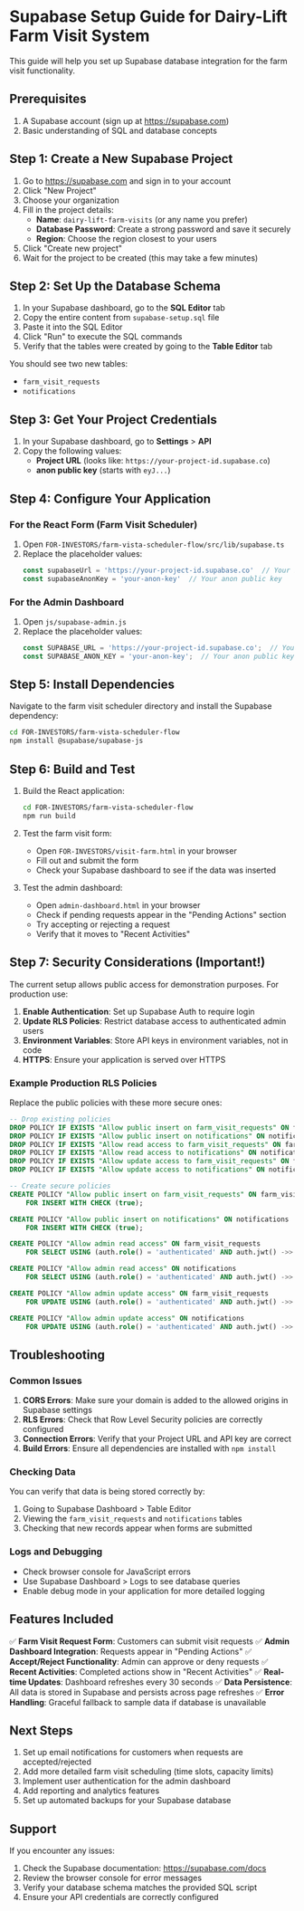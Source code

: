 # Supabase Setup Guide for Dairy-Lift Farm Visit System

This guide will help you set up Supabase database integration for the farm visit functionality.

## Prerequisites

1. A Supabase account (sign up at https://supabase.com)
2. Basic understanding of SQL and database concepts

## Step 1: Create a New Supabase Project

1. Go to https://supabase.com and sign in to your account
2. Click "New Project"
3. Choose your organization
4. Fill in the project details:
   - **Name**: `dairy-lift-farm-visits` (or any name you prefer)
   - **Database Password**: Create a strong password and save it securely
   - **Region**: Choose the region closest to your users
5. Click "Create new project"
6. Wait for the project to be created (this may take a few minutes)

## Step 2: Set Up the Database Schema

1. In your Supabase dashboard, go to the **SQL Editor** tab
2. Copy the entire content from `supabase-setup.sql` file
3. Paste it into the SQL Editor
4. Click "Run" to execute the SQL commands
5. Verify that the tables were created by going to the **Table Editor** tab

You should see two new tables:
- `farm_visit_requests`
- `notifications`

## Step 3: Get Your Project Credentials

1. In your Supabase dashboard, go to **Settings** > **API**
2. Copy the following values:
   - **Project URL** (looks like: `https://your-project-id.supabase.co`)
   - **anon public key** (starts with `eyJ...`)

## Step 4: Configure Your Application

### For the React Form (Farm Visit Scheduler)

1. Open `FOR-INVESTORS/farm-vista-scheduler-flow/src/lib/supabase.ts`
2. Replace the placeholder values:
   ```typescript
   const supabaseUrl = 'https://your-project-id.supabase.co'  // Your Project URL
   const supabaseAnonKey = 'your-anon-key'  // Your anon public key
   ```

### For the Admin Dashboard

1. Open `js/supabase-admin.js`
2. Replace the placeholder values:
   ```javascript
   const SUPABASE_URL = 'https://your-project-id.supabase.co';  // Your Project URL
   const SUPABASE_ANON_KEY = 'your-anon-key';  // Your anon public key
   ```

## Step 5: Install Dependencies

Navigate to the farm visit scheduler directory and install the Supabase dependency:

```bash
cd FOR-INVESTORS/farm-vista-scheduler-flow
npm install @supabase/supabase-js
```

## Step 6: Build and Test

1. Build the React application:
   ```bash
   cd FOR-INVESTORS/farm-vista-scheduler-flow
   npm run build
   ```

2. Test the farm visit form:
   - Open `FOR-INVESTORS/visit-farm.html` in your browser
   - Fill out and submit the form
   - Check your Supabase dashboard to see if the data was inserted

3. Test the admin dashboard:
   - Open `admin-dashboard.html` in your browser
   - Check if pending requests appear in the "Pending Actions" section
   - Try accepting or rejecting a request
   - Verify that it moves to "Recent Activities"

## Step 7: Security Considerations (Important!)

The current setup allows public access for demonstration purposes. For production use:

1. **Enable Authentication**: Set up Supabase Auth to require login
2. **Update RLS Policies**: Restrict database access to authenticated admin users
3. **Environment Variables**: Store API keys in environment variables, not in code
4. **HTTPS**: Ensure your application is served over HTTPS

### Example Production RLS Policies

Replace the public policies with these more secure ones:

```sql
-- Drop existing policies
DROP POLICY IF EXISTS "Allow public insert on farm_visit_requests" ON farm_visit_requests;
DROP POLICY IF EXISTS "Allow public insert on notifications" ON notifications;
DROP POLICY IF EXISTS "Allow read access to farm_visit_requests" ON farm_visit_requests;
DROP POLICY IF EXISTS "Allow read access to notifications" ON notifications;
DROP POLICY IF EXISTS "Allow update access to farm_visit_requests" ON farm_visit_requests;
DROP POLICY IF EXISTS "Allow update access to notifications" ON notifications;

-- Create secure policies
CREATE POLICY "Allow public insert on farm_visit_requests" ON farm_visit_requests
    FOR INSERT WITH CHECK (true);

CREATE POLICY "Allow public insert on notifications" ON notifications
    FOR INSERT WITH CHECK (true);

CREATE POLICY "Allow admin read access" ON farm_visit_requests
    FOR SELECT USING (auth.role() = 'authenticated' AND auth.jwt() ->> 'role' = 'admin');

CREATE POLICY "Allow admin read access" ON notifications
    FOR SELECT USING (auth.role() = 'authenticated' AND auth.jwt() ->> 'role' = 'admin');

CREATE POLICY "Allow admin update access" ON farm_visit_requests
    FOR UPDATE USING (auth.role() = 'authenticated' AND auth.jwt() ->> 'role' = 'admin');

CREATE POLICY "Allow admin update access" ON notifications
    FOR UPDATE USING (auth.role() = 'authenticated' AND auth.jwt() ->> 'role' = 'admin');
```

## Troubleshooting

### Common Issues

1. **CORS Errors**: Make sure your domain is added to the allowed origins in Supabase settings
2. **RLS Errors**: Check that Row Level Security policies are correctly configured
3. **Connection Errors**: Verify that your Project URL and API key are correct
4. **Build Errors**: Ensure all dependencies are installed with `npm install`

### Checking Data

You can verify that data is being stored correctly by:
1. Going to Supabase Dashboard > Table Editor
2. Viewing the `farm_visit_requests` and `notifications` tables
3. Checking that new records appear when forms are submitted

### Logs and Debugging

- Check browser console for JavaScript errors
- Use Supabase Dashboard > Logs to see database queries
- Enable debug mode in your application for more detailed logging

## Features Included

✅ **Farm Visit Request Form**: Customers can submit visit requests
✅ **Admin Dashboard Integration**: Requests appear in "Pending Actions"
✅ **Accept/Reject Functionality**: Admin can approve or deny requests
✅ **Recent Activities**: Completed actions show in "Recent Activities"
✅ **Real-time Updates**: Dashboard refreshes every 30 seconds
✅ **Data Persistence**: All data is stored in Supabase and persists across page refreshes
✅ **Error Handling**: Graceful fallback to sample data if database is unavailable

## Next Steps

1. Set up email notifications for customers when requests are accepted/rejected
2. Add more detailed farm visit scheduling (time slots, capacity limits)
3. Implement user authentication for the admin dashboard
4. Add reporting and analytics features
5. Set up automated backups for your Supabase database

## Support

If you encounter any issues:
1. Check the Supabase documentation: https://supabase.com/docs
2. Review the browser console for error messages
3. Verify your database schema matches the provided SQL script
4. Ensure your API credentials are correctly configured
